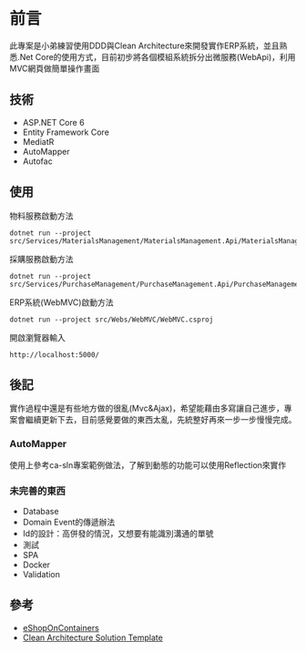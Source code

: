 # 前言

此專案是小弟練習使用DDD與Clean Architecture來開發實作ERP系統，並且熟悉.Net Core的使用方式，目前初步將各個模組系統拆分出微服務(WebApi)，利用MVC網頁做簡單操作畫面

## 技術

* ASP.NET Core 6
* Entity Framework Core
* MediatR
* AutoMapper
* Autofac

## 使用

物料服務啟動方法

```command line
dotnet run --project src/Services/MaterialsManagement/MaterialsManagement.Api/MaterialsManagement.Api.csproj
```

採購服務啟動方法

```command line
dotnet run --project src/Services/PurchaseManagement/PurchaseManagement.Api/PurchaseManagement.Api.csproj
```

ERP系統(WebMVC)啟動方法

```command line
dotnet run --project src/Webs/WebMVC/WebMVC.csproj 
```

開啟瀏覽器輸入

```url
http://localhost:5000/
```

## 後記

實作過程中還是有些地方做的很亂(Mvc&Ajax)，希望能藉由多寫讓自己進步，專案會繼續更新下去，目前感覺要做的東西太亂，先統整好再來一步一步慢慢完成。

### AutoMapper

使用上參考ca-sln專案範例做法，了解到動態的功能可以使用Reflection來實作

### 未完善的東西

* Database
* Domain Event的傳遞辦法
* Id的設計：高併發的情況，又想要有能識別溝通的單號
* 測試
* SPA
* Docker
* Validation

## 參考

* [eShopOnContainers](https://github.com/dotnet-architecture/eShopOnContainers)
* [Clean Architecture Solution Template](https://github.com/jasontaylordev/CleanArchitecture/tree/413fb3a68a0467359967789e347507d7e84c48d4)
